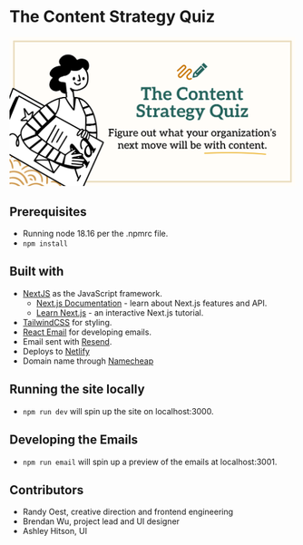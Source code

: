 # The Content Strategy Quiz

<img src="public/sharing.png" width="600">

## Prerequisites

- Running node 18.16 per the .npmrc file.
- `npm install`

## Built with

- [NextJS](https://nextjs.org/) as the JavaScript framework.
  - [Next.js Documentation](https://nextjs.org/docs) - learn about Next.js features and API.
  - [Learn Next.js](https://nextjs.org/learn) - an interactive Next.js tutorial.
- [TailwindCSS](https://tailwindcss.com/) for styling.
- [React Email](https://react.email/docs/introduction) for developing emails.
- Email sent with [Resend](https://resend.com/home).
- Deploys to [Netlify](https://www.netlify.com/)
- Domain name through [Namecheap](https://www.namecheap.com/)

## Running the site locally

- `npm run dev` will spin up the site on localhost:3000.

## Developing the Emails

- `npm run email` will spin up a preview of the emails at localhost:3001.

## Contributors

- Randy Oest, creative direction and frontend engineering
- Brendan Wu, project lead and UI designer
- Ashley Hitson, UI
